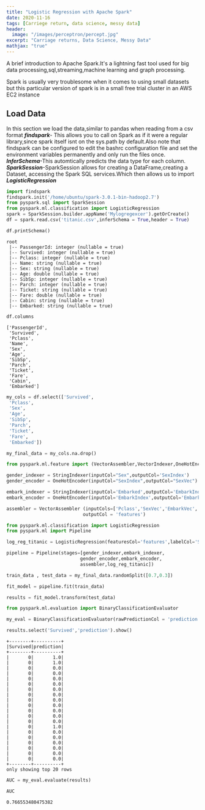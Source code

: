 ```yaml
---
title: "Logistic Regression with Apache Spark"
date: 2020-11-16
tags: [Carriege return, data science, messy data]
header:
  image: "/images/perceptron/percept.jpg"
excerpt: "Carriage returns, Data Science, Messy Data"
mathjax: "true"
---
```


A brief introduction to Apache Spark.It's a lightning fast tool used for big data processing,sql,streaming,machine learning and graph processing.

Spark is usually very troublesome when it comes to using small datasets but this particular version of spark is in a small free trial cluster in an AWS EC2 instance


## Load Data

In this section we load the data,similar to pandas when reading from a csv format
***findspark***- This allows you to call on Spark as if it were a regular library,since spark itself isnt on the sys.path by default.Also note that findspark can be configured to edit the bashrc configuration file and set the environment variables permanently and only run the files once.
***InferSchema***-This automtically predicts the data type for each column.
***SparkSession***-SparkSession allows for creating a DataFrame,creating a Dataset, accessing the Spark SQL services.Which then allows us to import ***LogisticRegression***

```python
import findspark
findspark.init('/home/ubuntu/spark-3.0.1-bin-hadoop2.7')
from pyspark.sql import SparkSession
from pyspark.ml.classification import LogisticRegression
spark = SparkSession.builder.appName('Mylogregexcer').getOrCreate()
df = spark.read.csv('titanic.csv',inferSchema = True,header = True)
```


```python
df.printSchema()
```

    root
     |-- PassengerId: integer (nullable = true)
     |-- Survived: integer (nullable = true)
     |-- Pclass: integer (nullable = true)
     |-- Name: string (nullable = true)
     |-- Sex: string (nullable = true)
     |-- Age: double (nullable = true)
     |-- SibSp: integer (nullable = true)
     |-- Parch: integer (nullable = true)
     |-- Ticket: string (nullable = true)
     |-- Fare: double (nullable = true)
     |-- Cabin: string (nullable = true)
     |-- Embarked: string (nullable = true)
    
    


```python
df.columns
```




    ['PassengerId',
     'Survived',
     'Pclass',
     'Name',
     'Sex',
     'Age',
     'SibSp',
     'Parch',
     'Ticket',
     'Fare',
     'Cabin',
     'Embarked']




```python
my_cols = df.select(['Survived',
 'Pclass',
 'Sex',
 'Age',
 'SibSp',
 'Parch',
 'Ticket',
 'Fare',
 'Embarked'])
```


```python
my_final_data = my_cols.na.drop()
```


```python
from pyspark.ml.feature import (VectorAssembler,VectorIndexer,OneHotEncoder,StringIndexer)
```


```python
gender_indexer = StringIndexer(inputCol="Sex",outputCol='SexIndex')
gender_encoder = OneHotEncoder(inputCol="SexIndex",outputCol="SexVec")
```


```python
embark_indexer = StringIndexer(inputCol='Embarked',outputCol='EmbarkIndex')
embark_encoder = OneHotEncoder(inputCol='EmbarkIndex',outputCol='EmbarkVec')
```


```python
assembler = VectorAssembler (inputCols=['Pclass','SexVec','EmbarkVec','Age','SibSp','Parch','Fare'],
                            outputCol = 'features')
```


```python
from pyspark.ml.classification import LogisticRegression
from pyspark.ml import Pipeline
```


```python
log_reg_titanic = LogisticRegression(featuresCol='features',labelCol='Survived')
```


```python
pipeline = Pipeline(stages=[gender_indexer,embark_indexer,
                           gender_encoder,embark_encoder,
                           assembler,log_reg_titanic])
```


```python
train_data , test_data = my_final_data.randomSplit([0.7,0.3])
```


```python
fit_model = pipeline.fit(train_data)
```


```python
results = fit_model.transform(test_data)
```


```python
from pyspark.ml.evaluation import BinaryClassificationEvaluator
```


```python
my_eval = BinaryClassificationEvaluator(rawPredictionCol = 'prediction',labelCol='Survived')
```


```python
results.select('Survived','prediction').show()
```

    +--------+----------+
    |Survived|prediction|
    +--------+----------+
    |       0|       1.0|
    |       0|       1.0|
    |       0|       0.0|
    |       0|       0.0|
    |       0|       0.0|
    |       0|       0.0|
    |       0|       0.0|
    |       0|       0.0|
    |       0|       0.0|
    |       0|       0.0|
    |       0|       0.0|
    |       0|       0.0|
    |       0|       0.0|
    |       0|       1.0|
    |       0|       0.0|
    |       0|       0.0|
    |       0|       0.0|
    |       0|       0.0|
    |       0|       0.0|
    |       0|       0.0|
    +--------+----------+
    only showing top 20 rows
    
    


```python
AUC = my_eval.evaluate(results)
```


```python
AUC
```




    0.766553480475382




```python

```
